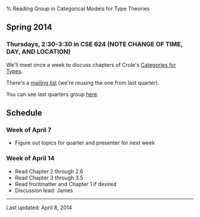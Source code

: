 % Reading Group in Categorical Models for Type Theories

## Spring 2014

### Thursdays, 2:30-3:30 in CSE 624 (NOTE CHANGE OF TIME, DAY, AND LOCATION)

[ITTNotes]: http://www.csie.ntu.edu.tw/~b94087/ITT.pdf
[ITTPaper]: http://citeseerx.ist.psu.edu/viewdoc/summary?doi=10.1.1.131.926
[CoC]: http://www.sciencedirect.com/science/article/pii/0890540188900053
[CatTypes]: http://www.amazon.com/Categories-Types-Cambridge-Mathematical-Textbooks/dp/0521457017
[list]: https://mailman.cs.washington.edu/mailman/listinfo/hott

We'll meet once a week to discuss chapters of Crole's
[Categories for Types][CatTypes].

There's a [mailing list][list] (we're reusing the one from last quarter).

You can see last quarters group [here](../14wi-hott/index.html).

## Schedule

### Week of April 7

* Figure out topics for quarter and presenter for next week

### Week of April 14

* Read Chapter 2 through 2.6
* Read Chapter 3 through 3.5
* Read frontmatter and Chapter 1 if desired
* Discussion lead: James

-----
Last updated: April 8, 2014
